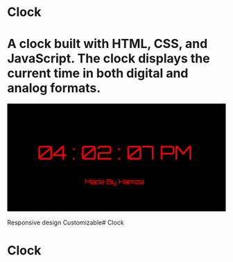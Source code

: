 # Clock
# A clock built with HTML, CSS, and JavaScript. The clock displays the current time in both digital and analog formats.
<img src="clock.png" alt="">


Responsive design
Customizable# Clock

# Clock
